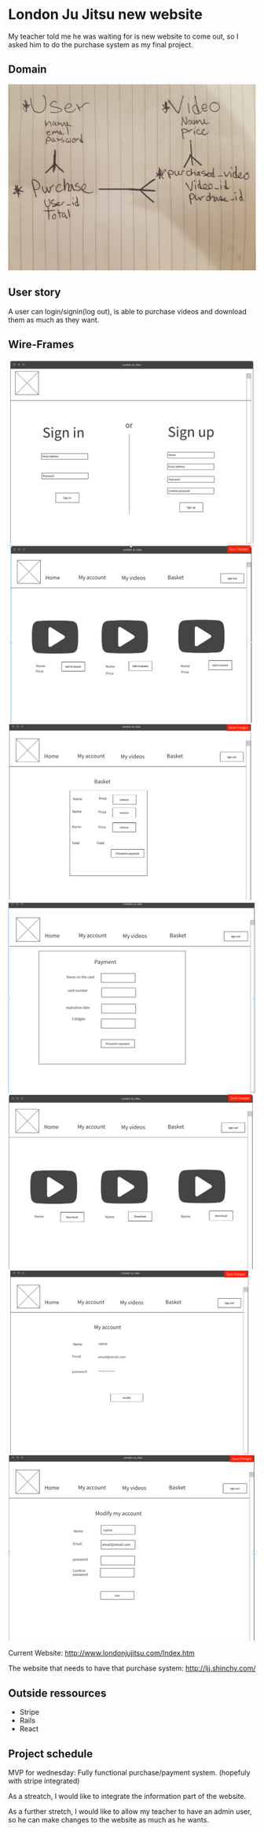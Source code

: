 # London Ju Jitsu new website
My teacher told me he was waiting for is new website to come out, so I asked him to do the purchase system as my final project.

## Domain
![Domain](https://github.com/camillerheaumet/jujitsu_mod_5/blob/master/project%205/domain.jpg?raw=true)

## User story
A user can login/signin(log out), is able to purchase videos and download them as much as they want.

## Wire-Frames
![sign](https://github.com/camillerheaumet/jujitsu_mod_5/blob/master/project%205/Sign.png?raw=true)
![home](https://github.com/camillerheaumet/jujitsu_mod_5/blob/master/project%205/home.png?raw=true)
![basket](https://github.com/camillerheaumet/jujitsu_mod_5/blob/master/project%205/basket.png?raw=true)
![payment](https://github.com/camillerheaumet/jujitsu_mod_5/blob/master/project%205/payment.png?raw=true)
![videos](https://github.com/camillerheaumet/jujitsu_mod_5/blob/master/project%205/videos.png?raw=true)
![account](https://github.com/camillerheaumet/jujitsu_mod_5/blob/master/project%205/account.png?raw=true)
![modify](https://github.com/camillerheaumet/jujitsu_mod_5/blob/master/project%205/modify.png?raw=true)

Current Website: http://www.londonjujitsu.com/Index.htm

The website that needs to have that purchase system: http://ljj.shinchy.com/

## Outside ressources
- Stripe
- Rails
- React

## Project schedule
MVP for wednesday: Fully functional purchase/payment system. (hopefuly with stripe integrated)

As a streatch, I would like to integrate the information part of the website.

As a further stretch, I would like to allow my teacher to have an admin user, so he can make changes to the website as much as he wants.
